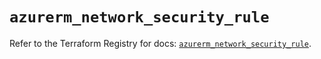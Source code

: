 # `azurerm_network_security_rule`

Refer to the Terraform Registry for docs: [`azurerm_network_security_rule`](https://registry.terraform.io/providers/hashicorp/azurerm/4.2.0/docs/resources/network_security_rule).
